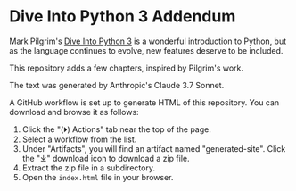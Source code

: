 Dive Into Python 3 Addendum
===========================

Mark Pilgrim's [Dive Into Python 3](https://diveintopython3.net/) is a wonderful introduction to Python, but as the language continues to evolve, new features deserve to be included.

This repository adds a few chapters, inspired by Pilgrim's work.

The text was generated by Anthropic's Claude 3.7 Sonnet.

A GitHub workflow is set up to generate HTML of this repository. You can download and browse it as follows:

1. Click the "(⏵) Actions" tab near the top of the page.
2. Select a workflow from the list.
3. Under "Artifacts", you will find an artifact named "generated-site". Click the "⤓" download icon to download a zip file.
4. Extract the zip file in a subdirectory.
5. Open the `index.html` file in your browser.
